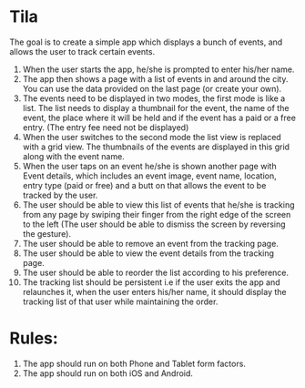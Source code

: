 # Tila
The goal is to create a simple app which displays a bunch of events, and allows the user to track certain events. 
1. When the user starts the app, he/she is prompted to enter his/her name. 
2. The app then shows a page with a list of events in and around the city. You can use the data provided on the last page (or create your own). 
3. The events need to be displayed in two modes, the first mode is like a list. The list needs to display a thumbnail for the event, the name of the event, the place where it will be held and if the event has a paid or a free entry. (The entry fee need not be displayed) 
4. When the user switches to the second mode the list view is replaced with a grid view. The thumbnails of the events are displayed in this grid along with the event name. 
5. When the user taps on an event he/she is shown another page with Event details, which includes an event image, event name, location, entry type (paid or free) and a butt on that allows the event to be tracked by the user. 
6. The user should be able to view this list of events that he/she is tracking from any page by swiping their finger from the right edge of the screen to the left (The user should be able to dismiss the screen by reversing the gesture). 
7. The user should be able to remove an event from the tracking page. 
8. The user should be able to view the event details from the tracking page. 
9. The user should be able to reorder the list according to his preference. 
10. The tracking list should be persistent i.e if the user exits the app and relaunches it, when the user enters his/her name, it should display the tracking list of that user while maintaining the order. 

# Rules:
1. The app should run on both Phone and Tablet form factors. 
2. The app should run on both iOS and Android. 


